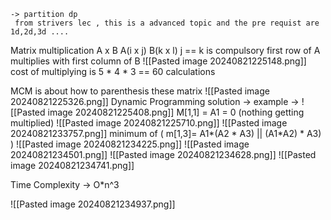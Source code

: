 	-> partition dp 
	 from strivers lec , this is a advanced topic and the pre requist are 1d,2d,3d ....

Matrix multiplication 
	A x B 
	A(i x j) B(k x l)
	 j == k is compulsory 
	 first row of A multiplies with first column of B
	 ![[Pasted image 20240821225148.png]]
	 cost of multiplying is 5 * 4 * 3 == 60 calculations 

MCM is about how to parenthesis these matrix 
![[Pasted image 20240821225326.png]]
Dynamic Programming solution -> 
	example -> 
		![[Pasted image 20240821225408.png]]
		 M[1,1] = A1 = 0 (nothing getting multiplied)
		 ![[Pasted image 20240821225710.png]]
		 ![[Pasted image 20240821233757.png]]
		 minimum of ( m[1,3]= A1*(A2 * A3) ||  (A1*A2) * A3)  )
		 ![[Pasted image 20240821234225.png]]
		 ![[Pasted image 20240821234501.png]]
	      ![[Pasted image 20240821234628.png]]
	      ![[Pasted image 20240821234741.png]]

Time Complexity 
-> O*n^3
       
![[Pasted image 20240821234937.png]]